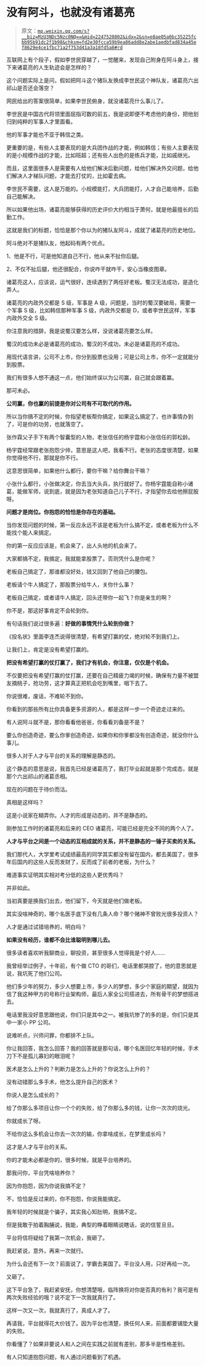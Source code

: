 # 没有阿斗，也就没有诸葛亮

> 原文：[`mp.weixin.qq.com/s?__biz=MzU3NDc5Nzc0NQ==&mid=2247520802&idx=2&sn=e8ae05a0bc35225fcbb95b91dc2f1b98&chksm=fd2e30fcca59b9ea86add8e2abe1aedbfad834a45ef8629e4ce1fbc71a2f753d41a3a18fd5a8#rd`](http://mp.weixin.qq.com/s?__biz=MzU3NDc5Nzc0NQ==&mid=2247520802&idx=2&sn=e8ae05a0bc35225fcbb95b91dc2f1b98&chksm=fd2e30fcca59b9ea86add8e2abe1aedbfad834a45ef8629e4ce1fbc71a2f753d41a3a18fd5a8#rd)

互联网上有个段子，假如李世民穿越了，一觉醒来，发现自己附身在阿斗身上，接下来诸葛亮的人生轨迹会是怎样的？ 

这个问题实际上是问，假如把阿斗这个猪队友换成李世民这个神队友，诸葛亮六出祁山是否还会落空？

网民给出的答案很简单，如果李世民俯身，就没诸葛亮什么事儿了。 

李世民是中国古代将领里面屈指可数的前五，我是说即便不考虑他的身份，把他划归到纯粹的军事人才里面看。

他的军事才能也不亚于韩信之类。 

更重要的是，有些人主要表现的是大兵团作战的才能，例如韩信；有些人主要表现的是小规模作战的才能，比如班超；还有些人出色的是练兵才能，比如戚继光。 

而且，这里面很多人是需要有人给他们解决后勤问题，给他们解决外交问题，给他们解决人才梯队问题，才能去打仗的，比如霍去病。 

李世民不需要，这人是万能的。小规模能打，大兵团能打，人才自己能培养，后勤自己能解决。 

所以如果他出场，诸葛亮能够获得的历史评价大约相当于萧何，就是他最擅长的后勤工作。

这就是我们的标题，恰恰是那个你以为的猪队友阿斗，成就了诸葛亮的历史地位。 

阿斗绝对不是猪队友，他起码有两个优点。

1、他是不行，可是他知道自己不行，他从来不扯你后腿。

2、不仅不扯后腿，他还很配合，你说咋干就咋干，安心当橡皮图章。

诸葛亮这人，应该说，运气很好，连续遇到了两任好老板。蜀汉无法成功，是造化弄人。 

诸葛亮的内政外交都是 S 级，军事是 A 级，问题是，当时的蜀汉要破局，需要一个军事 S 级，比如韩信那种军事 S 级，内政外交都是 D，或者李世民这样，军事内政外交全 S 级。 

你注意我的措辞，我是说蜀汉要怎么样，没说诸葛亮要怎么样。 

蜀汉的成功未必是诸葛亮的成功，蜀汉的不成功，未必是诸葛亮的不成功。 

用现代语言讲，公司不上市，你分到股票也没用；可是公司上市，你不一定就能分到股票。 

我们有很多人想不通这一点，他们始终误以为公司赢，自己就会跟着赢。 

那可未必。

**公司赢，你也赢的前提是你对公司有不可取代的作用。** 

所以当你搞不定的时候，你指望老板帮你搞定，如果这么搞定了，也许事情办到了，可是你的功劳，也就落空了。 

张作霖父子手下有两个智囊型的人物，老张信任的杨宇霆和小张信任的郭松龄。

杨宇霆经常跟老张抱怨少帅，意思是这人吧，我看不行。老张的态度很清楚，如果你觉得他不行，那就是你不行。

这意思很简单，如果他什么都行，要你干嘛？给你舞台干嘛？ 

小张什么都行，小张做决定，你去当大头兵，执行就好了。你杨宇霆能自称小诸葛，能做军师，说到底，就是因为老张知道自己儿子不行，才指望你去给他擦屁股呀。

**问题才是岗位。你抱怨的恰恰是你存在的基础。** 

当你发现问题的时候，第一反应永远不该是老板为什么搞不定，或者老板为什么不能找个能人来搞定。 

你的第一反应应该是，机会来了，出人头地的机会来了。

大家都搞不定，我搞定，我就能拿股票了。否则凭什么是你呢？

老板自己搞定了，那谁都没好处，钱又回到了他自己的腰包。 

老板请个牛人搞定了，那股票分给牛人，关你什么事？

老板自己搞定，或者请牛人搞定，回头还带你一起飞？你是亲生的啊？ 

你不是，那这好事肯定不会轮到你。 

有句话我们说过很多遍：**好做的事情凭什么轮到你做？** 

《投名状》里面李连杰说得很清楚，有希望打赢的仗，绝对轮不到我们上。 

让我们上，肯定是没有希望打赢的。 

**把没有希望打赢的仗打赢了，我们才有机会，你注意，仅仅是个机会。** 

不仅要把没有希望打赢的仗打赢，还要在自己精疲力竭的时候，确保有力量不被盟友摘桃子，抢功劳，这才算真正把机会吃到嘴里，咽下去了。

你说很难，废话，不难轮不到你。 

你看到的那些所有比你具备更多资源的人，都是这样一步一个奇迹走过来的。 

有人说阿斗就不是，那你看看他爸爸，你看看刘备是不是？

要么你创造奇迹，要么你爹创造奇迹，如果你和你爹都没有创造奇迹，就没你什么事儿。

很多人对于人才与平台的关系的理解是静态的。 

这个静态的意思是说，我首先已经是诸葛亮了，我打毕业起就是那个完成态，就是那个六出祁山的诸葛丞相。 

现在的问题在于待价而沽。 

真相是这样吗？

这是小说家在糊弄你。人才的形成是动态的，并不是静态的。

刚参加工作时的诸葛亮和后来的 CEO 诸葛亮，可能已经是完全不同的两个人了。 

**人才与平台之间是一个动态的互相成就的关系，并不是静态的一锤子买卖的关系。**

我们那代人，大学里考试成绩最高的同学其实都没有留在国内，都去美国了，很多年后国内的这些人反而发财了，反而成了前者的老板，为什么？ 

难道事实证明其实相对考分低的这些人更优秀吗？ 

并非如此。 

当初真要是换我们出去，他们留下，今天就是他们做老板。 

其实没啥神奇的，哪个名医手底下没有几条人命？哪个赌神不曾败光很多投资人？

人才是通过试错培养的，明白吗？ 

**如果没有经历，谁都不会比谁聪明到哪儿去。** 

很多读者喜欢听我聊商业，聊投资，甚至很多人觉得我是个好人...... 

我曾经举过例子，十年前，有个做 CTO 的哥们，电话里都哭腔了，他的意思就是说，我坑死了他们公司。

他们多少年的努力，多少人想要上市，多少人的梦想，多少个家庭的期望，就因为信了我这种甲方的号称行业架构师，最后人家全公司搭进去，所有骨干的梦想搭进去。 

电话里我没好意思跟他说，你们只是其中之一。被我坑惨了的多的是，你们只是其中一家小 PP 公司。

说难听点，兴师问罪，你都排不上队。

你让我回答，我怎么回答？我的回答就是那句话，哪个名医回忆年轻的时候，手术刀下不是孤儿寡妇的眼泪呢？ 

医术是怎么上升的？判断力是怎么上升的？你说怎么上升的？ 

没有动错那么多手术，他怎么提升自己的医术？ 

你说人是怎么成长的？ 

给了你那么多项目让你一个个的失败，给了你那么多的钱，让你一次次的烧光。

你就成长了呀。 

不给你这么多机会让你去一次次的输，你拿啥成长，在梦里成长吗？ 

这才是人才与平台的关系。 

你的才能未必都是你的，很多时候，就是平台培养的。 

那我问你，平台凭啥培养你？

因为你抱怨，因为你说我搞不定？ 

不，恰恰是反过来的，你不抱怨，你说我能搞定。

我年轻的时候就是个骗子，其实我心知肚明，我搞不定。 

但是我敢于拍着胸脯说，我能，典型的睁着眼睛说瞎话，说的信誓旦旦。 

平台将信将疑给了我第一次机会，我砸了。 

我赶紧说，意外，再来一次就行。 

为什么会还有下一次？前面说了，学霸去美国了。平台没人用，只好再给一次。 

又砸了。 

这下平台急了，我赶紧安抚，你想清楚哦，临阵换将对你是否真的有利？我可是有两次失败经验的哦？说不定下一次我就真行了。 

这样一次又一次，我就真行了，真成人才了。

再请我，平台就得花大价钱了。因为平台也清楚，换任何人来，前面都要铺垫大量的失败。

你看懂了？如果非要说人和人之间在实践之前就有差别，那多半是性格差别。 

有人只知道抱怨问题，有人通过问题看到了机遇。